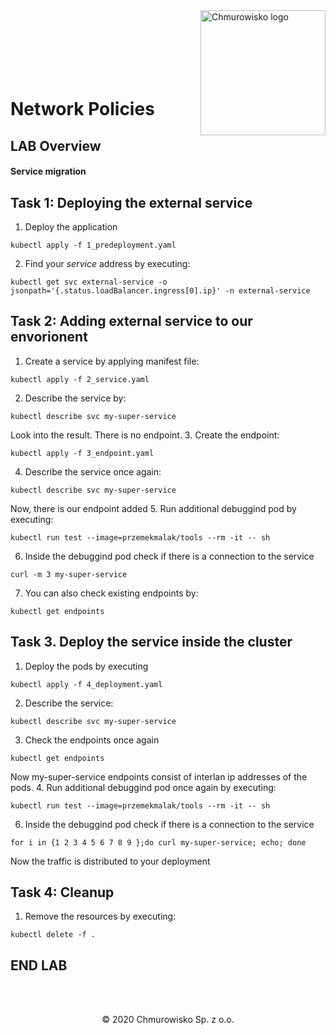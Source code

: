 <img src="../img/logo.png" alt="Chmurowisko logo" width="200" align="right">
<br><br>
<br><br>
<br><br>

# Network Policies

## LAB Overview

#### Service migration

## Task 1: Deploying the external service

1. Deploy the application
```
kubectl apply -f 1_predeployment.yaml
```
2. Find your *service*  address by executing:
```
kubectl get svc external-service -o jsonpath='{.status.loadBalancer.ingress[0].ip}' -n external-service
```

## Task 2: Adding external service to our envorionent

1. Create a service by applying manifest file:
```
kubectl apply -f 2_service.yaml
```
2. Describe the service by:
```
kubectl describe svc my-super-service
```
Look into the result. There is no endpoint.
3. Create the endpoint:
```
kubectl apply -f 3_endpoint.yaml
```
4. Describe the service once again:
```
kubectl describe svc my-super-service
```
Now, there is our endpoint added
5. Run additional debuggind pod by executing:
```
kubectl run test --image=przemekmalak/tools --rm -it -- sh
```
6. Inside the debuggind pod check if there is a connection to the service
```
curl -m 3 my-super-service
```
7. You can also check existing endpoints by:
```
kubectl get endpoints
```

## Task 3. Deploy the service inside the cluster

1. Deploy the pods by executing
```
kubectl apply -f 4_deployment.yaml 
```
2. Describe the service:
```
kubectl describe svc my-super-service
```
3. Check the endpoints once again
```
kubectl get endpoints
```
Now my-super-service endpoints consist of interlan ip addresses of the pods.
4. Run additional debuggind pod once again by executing:
```
kubectl run test --image=przemekmalak/tools --rm -it -- sh
```
6. Inside the debuggind pod check if there is a connection to the service
```
for i in {1 2 3 4 5 6 7 8 9 };do curl my-super-service; echo; done
```
Now the traffic is distributed to your deployment

## Task 4: Cleanup
1. Remove the resources by executing:
```
kubectl delete -f .
```
## END LAB

<br><br>

<center><p>&copy; 2020 Chmurowisko Sp. z o.o.<p></center>
